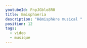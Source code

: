 ```yaml
---
youtubeId: FnpJGblo8R0
title: Emisphaeria
description: "Hémisphère musical "
position: 12
tags:
  - video
  - musique
---
```

